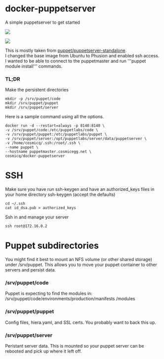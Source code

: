 docker-puppetserver
===========

A simple puppetserver to get started

[![](https://images.microbadger.com/badges/image/cosmicq/docker-puppetserver.svg)](http://microbadger.com/images/cosmicq/docker-puppetserver "Get your own image badge on microbadger.com")

[![](https://images.microbadger.com/badges/version/cosmicq/docker-puppetserver.svg)](http://microbadger.com/images/cosmicq/docker-puppetserver "Get your own version badge on microbadger.com")

This is mostly taken from [puppet/puppetserver-standalone](https://hub.docker.com/r/puppet/puppetserver-standalone/).  
I changed the base image from Ubuntu to Phusion and enabled ssh access.  
I wanted to be able to connect to the puppetmaster and run 
'''puppet module install''' commands.

### TL;DR ###

Make the persistent directories

    mkdir -p /srv/puppet/code
    mkdir /srv/puppet/puppet
    mkdir /srv/puppet/server

Here is a sample command using all the options.

    docker run -d --restart=always -p 8140:8140 \
    -v /srv/puppet/code:/etc/puppetlabs/code \
    -v /srv/puppet/puppet:/etc/puppetlabs/puppet \
    -v /srv/puppet/server:/opt/puppetlabs/server/data/puppetserver \
    -v /home/cosmicq/.ssh:/root/.ssh \
    --name puppet \
    --hostname puppetmaster.cosmicegg.net \
    cosmicq/docker-puppetserver

# SSH

Make sure you have run ssh-keygen and have an authorized_keys files in your home directory
    ssh-keygen
    (accept the defaults)
    
    cd ~/.ssh
    cat id_dsa.pub > authorized_keys

Ssh in and manage your server

    ssh root@172.16.0.2

# Puppet subdirectories

You might find it best to mount an NFS volume (or other shared storage) under /srv/puppet. This allows you to move your puppet container to other servers and persist data.

### /srv/puppet/code

Puppet is expecting to find the modules in:
    /srv/puppet/code/environments/production/manifests
                                            /modules

### /srv/puppet/puppet

Config files, hiera.yaml, and SSL certs.  You probably want to back this up.

### /srv/puppet/server

Peristant server data.  This is mounted so your puppet server can be rebooted and pick up where it left off.
